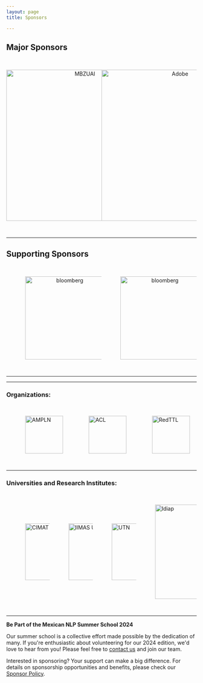 ```yaml
---
layout: page
title: Sponsors

---
```

## Major Sponsors

<div class="row" style="display: flex; justify-content: center; align-items: center; ">
  <div class="column" style="text-align: center;">
   <a href="https://mbzuai.ac.ae/">
    <img width="400" src="{{ 'assets/images/MBZUAI_Logo.jpg'| relative_url }}" vspace= "30" alt="MBZUAI">
    </a>
  </div>
  <div class="column" style="text-align: center;">
   <a href="https://www.adobe.com/">
    <img width="400" src="{{ 'assets/images/adobe_logo.svg'| relative_url }}" vspace= "30" alt="Adobe">
    </a>
  </div>
</div>

---
## Supporting Sponsors

<div class="row" style="display: flex; justify-content: center; align-items: center; ">
  <div class="column" style="text-align: center;">
   <a href="https://khipu.ai/">
    <img width="220" src="{{ 'assets/images/khipux.jpg'| relative_url }}" alt="bloomberg" vspace= "30" hspace="50">
    </a>
  </div>
  
  <div class="column" style="text-align: center;">
   <a href="https://www.bloomberg.com/company/values/tech-at-bloomberg/artificial-intelligence-ai/">
    <img width="220" src="{{ 'assets/images/BBGEngineering_black.png'| relative_url }}" alt="bloomberg" vspace= "30" hspace="50">
    </a>
  </div>
</div>

---
---

### Organizations:

<div class="row" style="display: flex; justify-content: center; align-items: center; ">
  <div class="column">
  <img width="100" src="{{ 'assets/images/ampln.png'| relative_url }}" alt="AMPLN" vspace = "30" hspace="50">
</div>
 <div class="column">
   <img width="100" src="{{ 'assets/images/ACL.png'| relative_url }}" alt="ACL" vspace = "30" hspace="50">
 </div>
 <div class="column">
   <img width="100" src="{{ 'assets/images/red.jpg'| relative_url }}" alt="RedTTL" vspace = "30" hspace="50">
 </div>
</div>




---
### Universities and Research Institutes:

<div class="row" style="display: flex; justify-content: center; align-items: center; ">
 <div class="column">
   <img width="150" src="{{ 'assets/images/cimat.png'| relative_url }}" alt="CIMAT" vspace = "30" hspace="50">
 </div>
 <div class="column">
   <img width="150" src="{{ 'assets/images/IIMAS.png'| relative_url }}" alt="IIMAS UNAM" vspace = "30" hspace="50">
 </div>
 <div class="column">
   <img width="150" src="{{ 'assets/images/UTN.png'| relative_url }}" alt="UTN" vspace = "30" hspace="50">
 </div>
 <div class="column">
   <img width="250" src="{{ 'assets/images/Idiap.png'| relative_url }}" alt="Idiap" vspace = "30" hspace="50">
 </div>
</div>


---
<!-- ### Industry:

<br>
<div class="row">
 <div class="column">
    <a href="https://www.bloomberg.com/company/values/tech-at-bloomberg/artificial-intelligence-ai/" target="_blank">
      <img height="120" src="{{ 'assets/images/BBGEngineering_black.png'| relative_url }}" alt="bloomberg" hspace="40">
    </a>
 </div>
</div>

<br> -->

**Be Part of the Mexican NLP Summer School 2024**

Our summer school is a collective effort made possible by the dedication of many. If you're enthusiastic about volunteering for our 2024 edition, we'd love to hear from you! Please feel free to [contact us](mailto:pastor.lopez@cimat.mx) and join our team.

Interested in sponsoring? Your support can make a big difference. For details on sponsorship opportunities and benefits, please check our [Sponsor Policy](/escuelaverano2024/sponsor_policy/).

